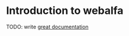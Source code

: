 # Introduction to webalfa

TODO: write [great documentation](http://jacobian.org/writing/what-to-write/)

